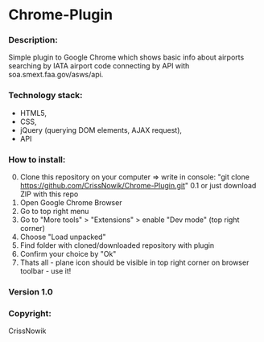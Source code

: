 # Chrome-Plugin

### Description:
Simple plugin to Google Chrome which shows basic info about airports searching by IATA airport code connecting by API with soa.smext.faa.gov/asws/api.

### Technology stack:
- HTML5,
- CSS,
- jQuery (querying DOM elements, AJAX request),
- API

### How to install:
0. Clone this repository on your computer => write in console: "git clone https://github.com/CrissNowik/Chrome-Plugin.git"
0.1 or just download ZIP with this repo 
1. Open Google Chrome Browser 
2. Go to top right menu
3. Go to "More tools" > "Extensions" > enable "Dev mode" (top right corner)
4. Choose "Load unpacked" 
5. Find folder with cloned/downloaded repository with plugin
6. Confirm your choice by "Ok"
7. Thats all - plane icon should be visible in top right corner on browser toolbar - use it! 

### Version 1.0

### Copyright:
CrissNowik
